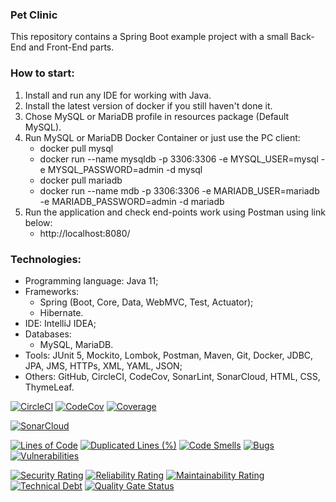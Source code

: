 ### Pet Clinic
This repository contains a Spring Boot example project with a small Back-End and Front-End parts.



### How to start:
1. Install and run any IDE for working with Java.
2. Install the latest version of docker if you still haven't done it.
3. Chose MySQL or MariaDB profile in resources package (Default MySQL).
4. Run MySQL or MariaDB Docker Container or just use the PC client:
    - docker pull mysql
    - docker run --name mysqldb -p 3306:3306 -e MYSQL_USER=mysql -e MYSQL_PASSWORD=admin -d mysql
    - docker pull mariadb
    - docker run --name mdb -p 3306:3306 -e MARIADB_USER=mariadb -e MARIADB_PASSWORD=admin -d mariadb
5. Run the application and check end-points work using Postman using link below:
    - http://localhost:8080/



### Technologies:

- Programming language: Java 11;
- Frameworks:
    - Spring (Boot, Core, Data, WebMVC, Test, Actuator);
    - Hibernate.
- IDE: IntelliJ IDEA;
- Databases:
    - MySQL, MariaDB.
- Tools: JUnit 5, Mockito, Lombok, Postman, Maven, Git, Docker, JDBC, JPA, JMS, HTTPs, XML, YAML, JSON;
- Others: GitHub, CircleCI, CodeCov, SonarLint, SonarCloud, HTML, CSS, ThymeLeaf.

[![CircleCI](https://circleci.com/gh/Crazy-pro/pet-clinic.svg?style=svg)](https://app.circleci.com/gh/Crazy-pro/pet-clinic)
[![CodeCov](https://codecov.io/gh/Crazy-pro/pet-clinic/branch/master/graph/badge.svg)](https://codecov.io/gh/Crazy-pro/pet-clinic)
[![Coverage](https://sonarcloud.io/api/project_badges/measure?project=Crazy-pro_pet-clinic&metric=coverage)](https://sonarcloud.io/summary/new_code?id=Crazy-pro_pet-clinic)

[![SonarCloud](https://sonarcloud.io/images/project_badges/sonarcloud-black.svg)](https://sonarcloud.io/summary/new_code?id=Crazy-pro_pet-clinic)

[![Lines of Code](https://sonarcloud.io/api/project_badges/measure?project=Crazy-pro_pet-clinic&metric=ncloc)](https://sonarcloud.io/summary/new_code?id=Crazy-pro_pet-clinic)
[![Duplicated Lines (%)](https://sonarcloud.io/api/project_badges/measure?project=Crazy-pro_pet-clinic&metric=duplicated_lines_density)](https://sonarcloud.io/summary/new_code?id=Crazy-pro_pet-clinic)
[![Code Smells](https://sonarcloud.io/api/project_badges/measure?project=Crazy-pro_pet-clinic&metric=code_smells)](https://sonarcloud.io/summary/new_code?id=Crazy-pro_pet-clinic)
[![Bugs](https://sonarcloud.io/api/project_badges/measure?project=Crazy-pro_pet-clinic&metric=bugs)](https://sonarcloud.io/summary/new_code?id=Crazy-pro_pet-clinic)
[![Vulnerabilities](https://sonarcloud.io/api/project_badges/measure?project=Crazy-pro_pet-clinic&metric=vulnerabilities)](https://sonarcloud.io/summary/new_code?id=Crazy-pro_pet-clinic)

[![Security Rating](https://sonarcloud.io/api/project_badges/measure?project=Crazy-pro_pet-clinic&metric=security_rating)](https://sonarcloud.io/summary/new_code?id=Crazy-pro_pet-clinic)
[![Reliability Rating](https://sonarcloud.io/api/project_badges/measure?project=Crazy-pro_pet-clinic&metric=reliability_rating)](https://sonarcloud.io/summary/new_code?id=Crazy-pro_pet-clinic)
[![Maintainability Rating](https://sonarcloud.io/api/project_badges/measure?project=Crazy-pro_pet-clinic&metric=sqale_rating)](https://sonarcloud.io/summary/new_code?id=Crazy-pro_pet-clinic)
[![Technical Debt](https://sonarcloud.io/api/project_badges/measure?project=Crazy-pro_pet-clinic&metric=sqale_index)](https://sonarcloud.io/summary/new_code?id=Crazy-pro_pet-clinic)
[![Quality Gate Status](https://sonarcloud.io/api/project_badges/measure?project=Crazy-pro_pet-clinic&metric=alert_status)](https://sonarcloud.io/summary/new_code?id=Crazy-pro_pet-clinic)
